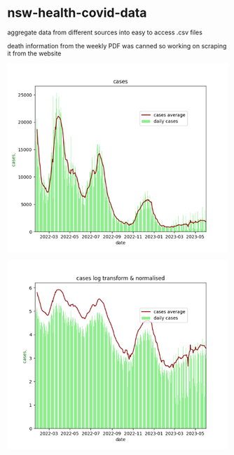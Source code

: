 # nsw-health-covid-data

aggregate data from different sources into easy to access .csv files

death information from the weekly PDF was canned so working on scraping it from the website

![alt text](https://github.com/technisculpt/nsw-health-covid-data/blob/main/20220120-20230606.png)

![alt text](https://github.com/technisculpt/nsw-health-covid-data/blob/main/20220120-20230606_log.png)
